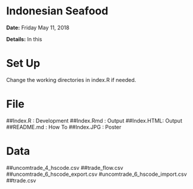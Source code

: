 # Indonesian Seafood

**Date:** Friday May 11, 2018

**Details:** In this 

# Set Up
  Change the working directories in index.R if needed.
  
# File
  
  ##Index.R   : Development
  ##Index.Rmd : Output 
  ##Index.HTML: Output
  ##README.md : How To
  ##Index.JPG : Poster
  
# Data

  ##uncomtrade_4_hscode.csv
  ##trade_flow.csv
  ##uncomtrade_6_hscode_export.csv
  #uncomtrade_6_hscode_import.csv
  ##trade.csv
